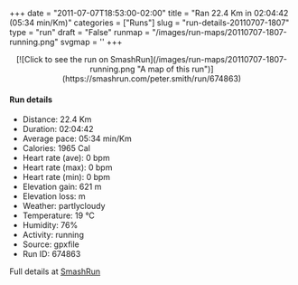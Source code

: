 +++
date = "2011-07-07T18:53:00-02:00"
title = "Ran 22.4 Km in 02:04:42 (05:34 min/Km)"
categories = ["Runs"]
slug = "run-details-20110707-1807"
type = "run"
draft = "False"
runmap = "/images/run-maps/20110707-1807-running.png"
svgmap = '<polyline points="92 62, 91 63, 91 64, 89 65, 91 68, 97 67, 99 65, 98 64, 100 64, 96 60, 95 59, 93 58, 93 57, 93 56, 91 55, 92 55, 89 53, 90 51, 89 50, 89 50, 89 49, 88 48, 89 44, 88 43, 82 43, 76 43, 74 41, 74 39, 70 37, 67 33, 65 32, 58 32, 58 32, 55 32, 50 32, 52 33, 52 35, 53 36, 48 39, 37 39, 36 40, 32 41, 29 41, 25 44, 29 46, 31 47, 31 49, 24 50, 18 52, 14 53, 14 54, 14 55, 13 55, 9 53, 6 54, 4 53, 6 52, 5 52, 3 53, 0 53, 1 52, 2 52, 8 59, 11 64, 10 64, 11 64, 13 65, 22 60, 28 56, 41 52, 45 52, 55 52, 55 51, 58 51, 58 52, 59 53, 65 53, 67 54, 67 54, 69 54, 74 53, 80 50, 85 52, 86 53, 90 55, 90 58, 90 58, 90 59">'
+++



<!--more-->

<center>
[![Click to see the run on SmashRun](/images/run-maps/20110707-1807-running.png "A map of this run")](https://smashrun.com/peter.smith/run/674863)
</center>

#### Run details

* Distance: 22.4 Km
* Duration: 02:04:42
* Average pace: 05:34 min/Km
* Calories: 1965 Cal
* Heart rate (ave): 0 bpm
* Heart rate (max): 0 bpm
* Heart rate (min): 0 bpm
* Elevation gain: 621 m
* Elevation loss:  m
* Weather: partlycloudy
* Temperature: 19 &deg;C
* Humidity: 76%
* Activity: running
* Source: gpxfile
* Run ID: 674863

Full details at [SmashRun](https://smashrun.com/peter.smith/run/674863)